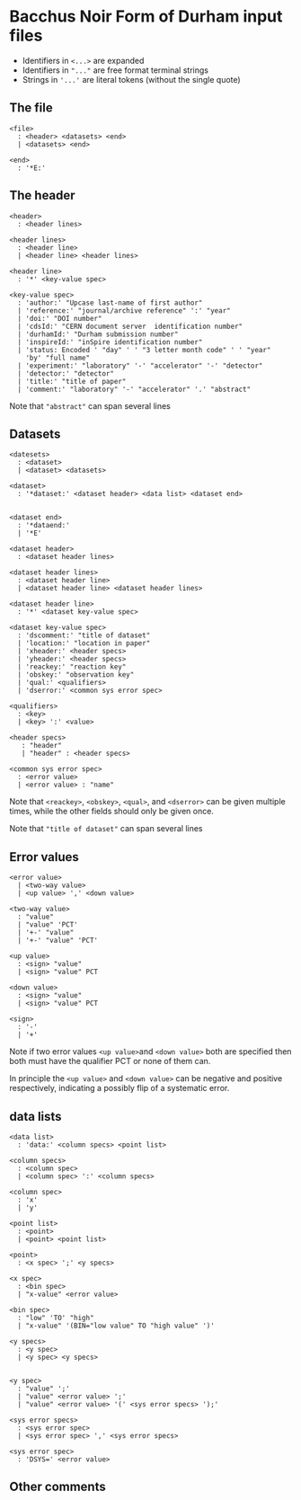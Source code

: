 # Bacchus Noir Form of Durham input files

* Identifiers in `<...>` are expanded
* Identifiers in `"..."` are free format terminal strings
* Strings in `'...'` are literal tokens (without the single quote)

## The file

    <file>
	  : <header> <datasets> <end>
	  | <datasets> <end>

    <end>
	  : '*E:'

## The header

    <header> 
	  : <header lines>

    <header lines>
	  : <header line>
	  | <header line> <header lines>

    <header line>
	  : '*' <key-value spec>

    <key-value spec>
	  : 'author:' "Upcase last-name of first author"
	  | 'reference:' "journal/archive reference" ':' "year"
	  | 'doi:' "DOI number"
	  | 'cdsId:' "CERN document server  identification number"
	  | 'durhamId:' "Durham submission number"
	  | 'inspireId:' "inSpire identification number"
	  | 'status: Encoded ' "day" ' ' "3 letter month code" ' ' "year"
	    'by' "full name"
	  | 'experiment:' "laboratory" '-' "accelerator" '-' "detector"
	  | 'detector:' "detector"
	  | 'title:' "title of paper"
	  | 'comment:' "laboratory" '-' "accelerator" '.' "abstract"

Note that `"abstract"` can span several lines 

## Datasets

    <datesets>
	  : <dataset>
	  | <dataset> <datasets>

    <dataset>
	  : '*dataset:' <dataset header> <data list> <dataset end>


    <dataset end>
	  : '*dataend:'
	  | '*E'

    <dataset header>
      : <dataset header lines>

    <dataset header lines>
	  : <dataset header line>
	  | <dataset header line> <dataset header lines>

    <dataset header line>
	  : '*' <dataset key-value spec>

    <dataset key-value spec>
	  : 'dscomment:' "title of dataset"
	  | 'location:' "location in paper"
	  | 'xheader:' <header specs>
	  | 'yheader:' <header specs>
	  | 'reackey:' "reaction key"
	  | 'obskey:' "observation key"
	  | 'qual:' <qualifiers>
      | 'dserror:' <common sys error spec>

    <qualifiers>
	  : <key>
	  | <key> ':' <value>

    <header specs>
	   : "header"
	   | "header" : <header specs>
	   
    <common sys error spec>
	  : <error value>
	  | <error value> : "name"

Note that `<reackey>`, `<obskey>`, `<qual>`, and `<dserror>` can be
given multiple times, while the other fields should only be given
once. 

Note that `"title of dataset"` can span several lines 

## Error values

    <error value>
	  | <two-way value>
	  | <up value> ',' <down value>

    <two-way value>
	  : "value"
	  | "value" 'PCT'
	  | '+-' "value" 
	  | '+-' "value" 'PCT'

    <up value>
	  : <sign> "value"
	  | <sign> "value" PCT

    <down value>
	  : <sign> "value"
	  | <sign> "value" PCT

    <sign>
	  : '-'
	  | '+'

Note if two error values `<up value>`and `<down value>` both are
specified then both must have the qualifier PCT or none of them can.

In principle the `<up value>` and `<down value>` can be negative and
positive respectively, indicating a possibly flip of a systematic
error. 

## data lists

    <data list>
      : 'data:' <column specs> <point list> 

    <column specs>
	  : <column spec>
	  | <column spec> ':' <column specs>

    <column spec>
	  : 'x'
	  | 'y'
	  
    <point list>
	  : <point>
	  | <point> <point list>

    <point>
	  : <x spec> ';' <y specs>

    <x spec>
	  : <bin spec>
	  | "x-value" <error value>

    <bin spec>
	  : "low" 'TO' "high"
	  | "x-value" '(BIN="low value" TO "high value" ')'

    <y specs>
	  : <y spec>
	  | <y spec> <y specs>


    <y spec>
	  : "value" ';'
	  | "value" <error value> ';'
	  | "value" <error value> '(' <sys error specs> ');'

    <sys error specs>
	  : <sys error spec>
	  | <sys error spec> ',' <sys error specs>

    <sys error spec>
	  : 'DSYS=' <error value>


## Other comments


<!-- Local Variables: -->
<!--   mode: markdown -->
<!-- End: -->


	  
    
